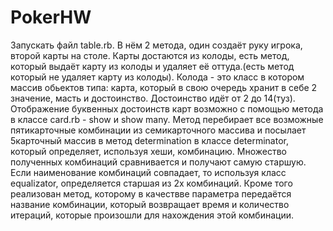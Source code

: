 # PokerHW

Запускать файл table.rb. В нём 2 метода, один создаёт руку игрока, второй карты на столе. Карты достаются из колоды, есть метод, который выдаёт карту из колоды и удаляет её оттуда.(есть метод который не удаляет карту из колоды). Колода - это класс в котором массив обьектов типа: карта, который в свою очередь хранит в себе 2 значение, масть и достоинство. Достоинство идёт от 2 до 14(туз). Отображение буквенных достоинств карт возможно с помощью метода в классе card.rb - show и show many. Метод перебирает все возможные пятикарточные комбинации из семикарточного массива и посылает 5карточный массив в метод determination в классе determinator, который определяет, используя хеши, комбинацию. Множество полученных комбинаций сравнивается и получают самую старшую. Если наименование комбинаций совпадает, то используя класс equalizator, определяется старшая из 2х комбинаций. 
Кроме того реализован метод, которому в качествве параметра передаётся название комбинации, который возвращает время и количество итераций, которые произошли для нахождения этой комбинации.
